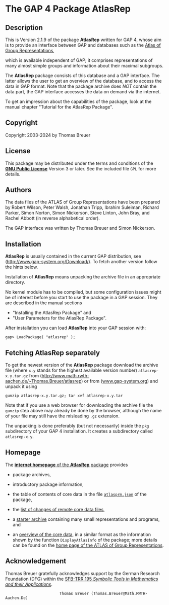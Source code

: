 
The GAP 4 Package **AtlasRep**
==============================

Description
-----------

This is Version 2.1.9 of the package **AtlasRep** written for GAP 4,
whose aim is to provide an interface between GAP and databases such as the
[Atlas of Group Representations](http://atlas.math.rwth-aachen.de/Atlas),

which is available independent of GAP;
it comprises representations of many almost simple groups
and information about their maximal subgroups.

The **AtlasRep** package consists of this database and a GAP interface.
The latter allows the user to get an overview of the database,
and to access the data in GAP format.
Note that the package archive does *NOT* contain the data part,
the GAP interface accesses the data on demand via the internet.

To get an impression about the capabilities of the package,
look at the manual chapter "Tutorial for the AtlasRep Package".


Copyright
---------

Copyright 2003-2024 by Thomas Breuer


License
-------

This package may be distributed under the terms and conditions of the
[**GNU Public License**](http://www.gnu.org/licenses) Version 3 or later.
See the included file `GPL` for more details.


Authors
-------

The data files of the ATLAS of Group Representations have been prepared by
Robert Wilson, Peter Walsh, Jonathan Tripp, Ibrahim Suleiman, Richard Parker,
Simon Norton, Simon Nickerson, Steve Linton, John Bray, and Rachel Abbott
(in reverse alphabetical order).

The GAP interface was written by Thomas Breuer and Simon Nickerson.


Installation
------------

**AtlasRep** is usually contained in the current GAP distribution,
see (http://www.gap-system.org/Download/).
To fetch another version follow the hints below.

Installation of **AtlasRep** means unpacking the archive file
in an appropriate directory.

No kernel module has to be compiled,
but some configuration issues might be of interest
before you start to use the package in a GAP session.
They are described in the manual sections

- "Installing the AtlasRep Package" and
- "User Parameters for the AtlasRep Package".

After installation you can load **AtlasRep** into your GAP session with:

```
gap> LoadPackage( "atlasrep" );
```


Fetching **AtlasRep** separately
--------------------------------

To get the newest version of the **AtlasRep** package download the archive file
(where `x.y` stands for the highest available version number)
`atlasrep-x.y.tar.gz`
from (http://www.math.rwth-aachen.de/~Thomas.Breuer/atlasrep)
or from (www.gap-system.org)
and unpack it using
```
gunzip atlasrep-x.y.tar.gz; tar xvf atlasrep-x.y.tar
```
Note that if you use a web browser for downloading the archive file
the `gunzip` step above may already be done by the browser,
although the name of your file may still have the misleading `.gz` extension.

The unpacking is done preferably (but not necessarily) inside the `pkg`
subdirectory of your GAP 4 installation.
It creates a  subdirectory called `atlasrep-x.y`.


Homepage
--------

The [**internet homepage** of the **AtlasRep** package](http://www.math.rwth-aachen.de/~Thomas.Breuer/atlasrep)
provides

* package archives,

* introductory package information,

* the table of contents of core data in the file
  [`atlasprm.json`](http://www.math.rwth-aachen.de/~Thomas.Breuer/atlasrep/atlasprm.json)
  of the package,

* the [list of changes of remote core data files](http://www.math.rwth-aachen.de/~Thomas.Breuer/atlasrep/htm/data/changes.htm),

* a [starter archive](http://www.math.rwth-aachen.de/~Thomas.Breuer/atlasrep/atlasrepdata.tar.gz)
  containing many small representations and programs,
  and

* an [overview of the core data](http://www.math.rwth-aachen.de/~Thomas.Breuer/atlasrep/htm/data/),
  in a similar format as the information shown by the function
  `DisplayAtlasInfo` of the package;
  more details can be found on the
  [home page of the ATLAS of Group Representations](http://atlas.math.rwth-aachen.de/Atlas).


Acknowledgement
---------------

Thomas Breuer gratefully acknowledges support by
the German Research Foundation (DFG) within the
[SFB-TRR 195 *Symbolic Tools in Mathematics and their Applications*](https://www.computeralgebra.de/sfb/).

                            Thomas Breuer (Thomas.Breuer@Math.RWTH-Aachen.De)
